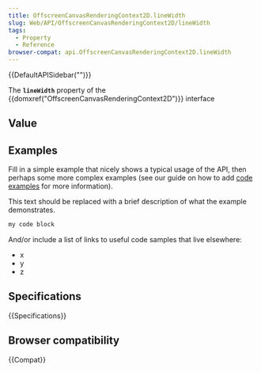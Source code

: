 ```yaml
---
title: OffscreenCanvasRenderingContext2D.lineWidth
slug: Web/API/OffscreenCanvasRenderingContext2D/lineWidth
tags:
  - Property
  - Reference
browser-compat: api.OffscreenCanvasRenderingContext2D.lineWidth
---
```

{{DefaultAPISidebar("")}}

The **`lineWidth`** property of the {{domxref("OffscreenCanvasRenderingContext2D")}} interface 

## Value



## Examples

Fill in a simple example that nicely shows a typical usage of the API, then perhaps some more complex examples (see our guide on how to add [code examples](/en-US/docs/MDN/Contribute/Structures/Code_examples) for more information).

This text should be replaced with a brief description of what the example demonstrates.

```js
my code block
```

And/or include a list of links to useful code samples that live elsewhere:

*   x
*   y
*   z

## Specifications

{{Specifications}}

## Browser compatibility

{{Compat}}


